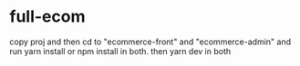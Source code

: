 # full-ecom
copy proj and then cd to "ecommerce-front" and "ecommerce-admin" and run yarn install or npm install in both. then yarn dev in both
